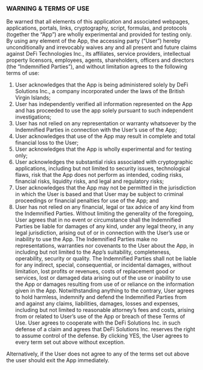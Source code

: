 ### WARNING & TERMS OF USE
Be warned that all elements of this application and associated webpages, applications, portals, links,
cryptography, script, formulas, and protocols (together the “App”) are wholly experimental and
provided for testing only.
By using any element of the App, the accessing party (“User”) hereby unconditionally and irrevocably
waives any and all present and future claims against DeFi Technologies Inc., its affiliates, service
providers, intellectual property licensors, employees, agents, shareholders, officers and directors (the
“Indemnified Parties”), and without limitation agrees to the following terms of use:
1. User acknowledges that the App is being administered solely by DeFi Solutions Inc., a company
incorporated under the laws of the British Virgin Islands;
2. User has independently verified all information represented on the App and has proceeded to
use the app solely pursuant to such independent investigations;
3. User has not relied on any representation or warranty whatsoever by the Indemnified Parties in
connection with the User’s use of the App;
4. User acknowledges that use of the App may result in complete and total financial loss to the
User;
5. User acknowledges that the App is wholly experimental and for testing only;
6. User acknowledges the substantial risks associated with cryptographic applications, including
but not limited to security issues, technological flaws, risk that the App does not perform as
intended, coding risks, financial risks, liquidity risks, and legal and regulatory risks;
7. User acknowledges that the App may not be permitted in the jurisdiction in which the User is
based and that User may be subject to criminal proceedings or financial penalties for use of the
App; and
8. User has not relied on any financial, legal or tax advice of any kind from the Indemnified Parties.
Without limiting the generality of the foregoing, User agrees that in no event or circumstance shall the
Indemnified Parties be liable for damages of any kind, under any legal theory, in any legal jurisdiction,
arising out of or in connection with the User’s use or inability to use the App. The Indemnified Parties
make no representations, warranties nor covenants to the User about the App, in including but not
limited to the App’s suitability, completeness, operability, security or quality. The Indemnified Parties
shall not be liable for any indirect, special, consequential, or incidental damages, without limitation, lost
profits or revenues, costs of replacement good or services, lost or damaged data arising out of the use
or inability to use the App or damages resulting from use of or reliance on the information given in the
App.
Notwithstanding anything to the contrary, User agrees to hold harmless, indemnify and defend the
Indemnified Parties from and against any claims, liabilities, damages, losses and expenses, including but
not limited to reasonable attorney’s fees and costs, arising from or related to User’s use of the App or
breach of these Terms of Use. User agrees to cooperate with the DeFi Solutions Inc. in such defense of a
claim and agrees that DeFi Solutions Inc. reserves the right to assume control of the defense.
By clicking YES, the User agrees to every term set out above without exception.

Alternatively, if the User does not agree to any of the terms set out above the user should exit the App
immediately.
